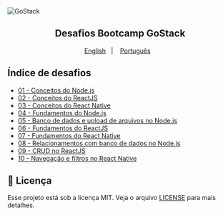 <img alt="GoStack" src="https://storage.googleapis.com/golden-wind/bootcamp-gostack/header-desafios.png" />
<h2 align="center">
  Desafios Bootcamp GoStack
</h2>

<p align="center">
  <a href="README.en.md">English</a>&nbsp;&nbsp;&nbsp;|&nbsp;&nbsp;&nbsp;
  <a href="README.md">Português</a>&nbsp;&nbsp;&nbsp;
</p>

## Índice de desafios

- [01 - Conceitos do Node.js](https://github.com/reginaldobrz/GoStack-Desafios-Atividades/tree/master/desafio-conceitosNodeJS)
- [02 - Conceitos do ReactJS](https://github.com/reginaldobrz/GoStack-Desafios-Atividades/tree/master/desafio-conceitosReactJS)
- [03 - Conceitos do React Native](https://github.com/reginaldobrz/GoStack-Desafios-Atividades/tree/master/desafio-conceitosReactNative)
- [04 - Fundamentos do Node.js](https://github.com/reginaldobrz/GoStack-Desafios-Atividades/tree/master/desafio-fundamentosNodeJS)
- [05 - Banco de dados e upload de arquivos no Node.js](https://github.com/reginaldobrz/GoStack-Desafios-Atividades/tree/master/desafio-databaseUpload)
- [06 - Fundamentos do ReactJS](https://github.com/reginaldobrz/GoStack-Desafios-Atividades/tree/master/desafio-fundamentosReactjs)
- [07 - Fundamentos do React Native](https://github.com/reginaldobrz/GoStack-Desafios-Atividades/tree/master/Fundamentos-React-Native)
- [08 - Relacionamentos com banco de dados no Node.js](https://github.com/reginaldobrz/GoStack-Desafios-Atividades/tree/master/Desafio-Database%20relations)
- [09 - CRUD no ReactJS](https://github.com/reginaldobrz/GoStack-Desafios-Atividades/tree/master/desafio-%20GoRestaurantWeb)
- [10 - Navegação e filtros no React Native](https://github.com/reginaldobrz/GoStack-Desafios-Atividades/tree/master/desafio-GoRestaurantMobile)

## :memo: Licença

Esse projeto está sob a licença MIT. Veja o arquivo [LICENSE](LICENSE) para mais detalhes.
